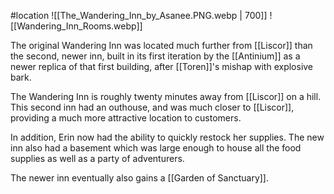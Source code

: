 #location
![[The_Wandering_Inn_by_Asanee.PNG.webp | 700]]
![[Wandering_Inn_Rooms.webp]]

The original Wandering Inn was located much further from [[Liscor]] than the second, newer inn, built in its first iteration by the [[Antinium]] as a newer replica of that first building, after [[Toren]]'s mishap with explosive bark.

The Wandering Inn is roughly twenty minutes away from [[Liscor]] on a hill. This second inn had an outhouse, and was much closer to [[Liscor]], providing a much more attractive location to customers.

In addition, Erin now had the ability to quickly restock her supplies. The new inn also had a basement which was large enough to house all the food supplies as well as a party of adventurers.

The newer inn eventually also gains a [[Garden of Sanctuary]].